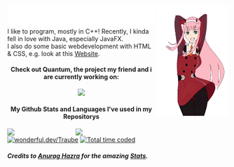 <img align="right" src="./assets/ZeroTwoDancing.gif" width="33%" />
<div>
  <div align="center">
    <img src="./assets/title.svg" width="66%" />
  </div>
  I like to program, mostly in C++! Recently, I kinda fell in love with Java, especially JavaFX.<br />
  I also do some basic webdevelopment with HTML & CSS, e.g. look at this
  <a href="https://zerotwo.Traube.xyz">Website</a>.
  <h4 align="center">Check out Quantum, the project my friend and i are currently working on:</h4>
  <p align="center">
    <a href="../../../../imnaK/quantum">
      <picture>
        <source media="(prefers-color-scheme: dark)" srcset="https://github-readme-stats.vercel.app/api/pin/?username=imnak&repo=quantum&show_owner=true&theme=github_dark_dimmed" />
        <source media="(prefers-color-scheme: light), (prefers-color-scheme: no-preference)" srcset="https://github-readme-stats.vercel.app/api/pin/?username=imnak&repo=quantum&show_owner=true" />
        <img width="42%" src="https://github-readme-stats.vercel.app/api/pin/?username=imnak&repo=quantum&show_owner=true" />
      </picture>
    </a>
  </p>
  <h4 align="center">My Github Stats and Languages I've used in my Repositorys</h4>
</div>
<div>
  <picture>
    <source media="(prefers-color-scheme: dark)" srcset="https://github-readme-stats.vercel.app/api?username=Traube1000101&custom_title=My&nbsp;Stats&hide_rank=true&show_icons=true&theme=github_dark_dimmed" />
    <source media="(prefers-color-scheme: light), (prefers-color-scheme: no-preference)" srcset="https://github-readme-stats.vercel.app/api?username=Traube1000101&hide_rank=true&show_icons=true" />
    <img width="31%" align="left" src="https://github-readme-stats.vercel.app/api?username=Traube1000101&hide_rank=true&show_icons=true" />
  </picture>
  <picture>
    <source media="(prefers-color-scheme: dark)" srcset="https://github-readme-stats.vercel.app/api/top-langs/?username=Traube1000101&custom_title=Repo&nbsp;Languages&hide_rank=true&theme=github_dark_dimmed" />
    <source media="(prefers-color-scheme: light), (prefers-color-scheme: no-preference)" srcset="https://github-readme-stats.vercel.app/api?username=Traube1000101&hide_rank=true&show_icons=true" />
    <img width="31%" align="left" src="https://github-readme-stats.vercel.app/api?username=Traube1000101&hide_rank=true&show_icons=true" />
  </picture>
</div>
<div>
  &emsp;
  <br />
  <a href="https://wonderful.dev/Traube"><img alt="wonderful.dev/Traube" src="https://img.shields.io/badge/wonderful.dev-%23555?style=flat" /></a>&nbsp;<a href="https://wakatime.com/@71d22b23-f875-461a-8f05-24a0e42d708e"
    ><img src="https://wakatime.com/badge/user/71d22b23-f875-461a-8f05-24a0e42d708e.svg" title="My total time coded since Aug 1 2023" alt="Total time coded"
  /></a>
</div>

<h5 align="left">Credits to <a href="https://github.com/anuraghazra">Anurag Hazra</a> for the amazing <a href="https://github.com/anuraghazra/github-readme-stats">Stats</a>.</h5>
